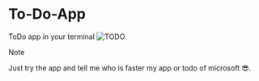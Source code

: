 # To-Do-App
ToDo app in your terminal
![TODO](https://github.com/user-attachments/assets/b5ea6fdf-7c70-48e6-8c83-e53fc02bbe1a)
> [!NOTE]
> Just try the app and tell me who is faster my app or todo of microsoft :sunglasses:.

